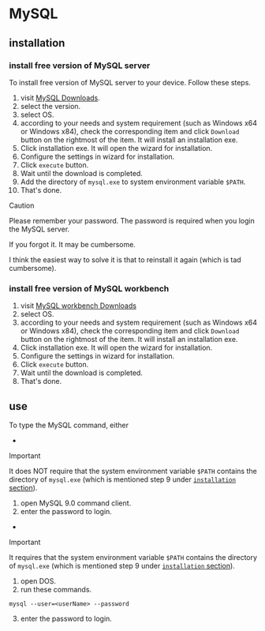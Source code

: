 # MySQL
## installation
### install free version of MySQL server  
To install free version of MySQL server to your device. Follow these steps.

1. visit [MySQL Downloads](https://dev.mysql.com/downloads/mysql/8.0.html).
2. select the version.
3. select OS.
4. according to your needs and system requirement (such as Windows x64 or Windows x84), check the corresponding item and click `Download` button on the rightmost of the item. It will install an installation exe.
5. Click installation exe. It will open the wizard for installation.
6. Configure the settings in wizard for installation.
7. Click `execute` button.
8. Wait until the download is completed.
9. Add the directory of `mysql.exe` to system environment variable `$PATH`.
10. That's done. 

> [!CAUTION]
> Please remember your password. The password is required when you login the MySQL server.
>
> If you forgot it. It may be cumbersome.
>
> I think the easiest way to solve it is that to reinstall it again (which is tad cumbersome).

### install free version of MySQL workbench
1. visit [MySQL workbench Downloads](https://dev.mysql.com/downloads/workbench/)
2. select OS.
3. according to your needs and system requirement (such as Windows x64 or Windows x84), check the corresponding item and click `Download` button on the rightmost of the item. It will install an installation exe.
4. Click installation exe. It will open the wizard for installation.
5. Configure the settings in wizard for installation.
6. Click `execute` button.
7. Wait until the download is completed.
8. That's done.

## use
To type the MySQL command, either

+

> [!IMPORTANT]
> It does NOT require that the system environment variable `$PATH` contains the directory of `mysql.exe` (which is mentioned step 9 under [`installation` section](#installation)).

  1. open MySQL 9.0 command client.
  2. enter the password to login.

+

> [!IMPORTANT]
> It requires that the system environment variable `$PATH` contains the directory of `mysql.exe` (which is mentioned step 9 under [`installation` section](#installation)).


  1. open DOS.
  2. run these commands.

```
mysql --user=<userName> --password
```

  3. enter the password to login.

